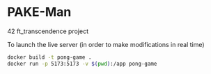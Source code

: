 # PAKE-Man
42 ft_transcendence project

To launch the live server (in order to make modifications in real time)
```bash
docker build -t pong-game .
docker run -p 5173:5173 -v $(pwd):/app pong-game
```
